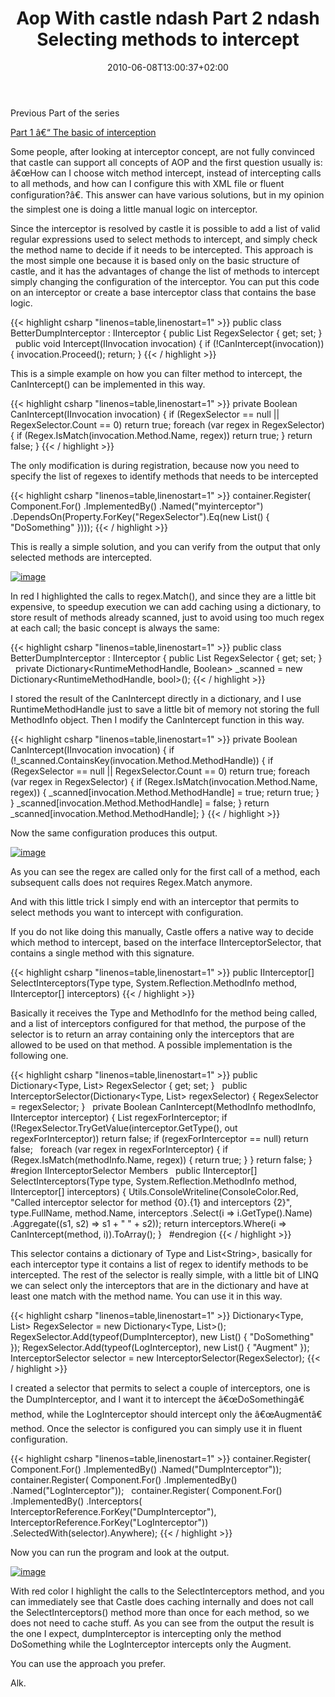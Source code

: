 ﻿---
title: "Aop With castle ndash Part 2 ndash Selecting methods to intercept"
description: ""
date: 2010-06-08T13:00:37+02:00
draft: false
tags: [Castle]
categories: [Castle]
---
Previous Part of the series

[Part 1 â€“ The basic of interception](http://www.codewrecks.com/blog/index.php/2010/06/01/aop-with-castle-part-1/)

Some people, after looking at interceptor concept, are not fully convinced that castle can support all concepts of AOP and the first question usually is: â€œHow can I choose witch method intercept, instead of intercepting calls to all methods, and how can I configure this with XML file or fluent configuration?â€. This answer can have various solutions, but in my opinion the simplest one is doing a little manual logic on interceptor.

Since the interceptor is resolved by castle it is possible to add a list of valid regular expressions used to select methods to intercept, and simply check the method name to decide if it needs to be intercepted. This approach is the most simple one because it is based only on the basic structure of castle, and it has the advantages of change the list of methods to intercept simply changing the configuration of the interceptor. You can put this code on an interceptor or create a base interceptor class that contains the base logic.

{{< highlight csharp "linenos=table,linenostart=1" >}}
public class BetterDumpInterceptor : IInterceptor
{
public List<String> RegexSelector { get; set; }
 
public void Intercept(IInvocation invocation)
{
if (!CanIntercept(invocation)) {
invocation.Proceed();
return;
}
{{< / highlight >}}

This is a simple example on how you can filter method to intercept, the CanIntercept() can be implemented in this way.

{{< highlight csharp "linenos=table,linenostart=1" >}}
private Boolean CanIntercept(IInvocation invocation)
{
if (RegexSelector == null || RegexSelector.Count == 0) return true;
foreach (var regex in RegexSelector)
{
if (Regex.IsMatch(invocation.Method.Name, regex))
return true;
}
return false;
}
{{< / highlight >}}

The only modification is during registration, because now you need to specify the list of regexes to identify methods that needs to be intercepted

{{< highlight csharp "linenos=table,linenostart=1" >}}
container.Register(
Component.For<IInterceptor>()
.ImplementedBy<BetterDumpInterceptor>()
.Named("myinterceptor")
.DependsOn(Property.ForKey("RegexSelector").Eq(new List<String>() { "DoSomething" })));
{{< / highlight >}}

This is really a simple solution, and you can verify from the output that only selected methods are intercepted.

[![image](https://www.codewrecks.com/blog/wp-content/uploads/2010/06/image_thumb16.png "image")](https://www.codewrecks.com/blog/wp-content/uploads/2010/06/image16.png)

In red I highlighted the calls to regex.Match(), and since they are a little bit expensive, to speedup execution we can add caching using a dictionary, to store result of methods already scanned, just to avoid using too much regex at each call; the basic concept is always the same:

{{< highlight csharp "linenos=table,linenostart=1" >}}
public class BetterDumpInterceptor : IInterceptor
{
public List<String> RegexSelector { get; set; }
 
private Dictionary<RuntimeMethodHandle, Boolean> _scanned
= new Dictionary<RuntimeMethodHandle, bool>();
{{< / highlight >}}

I stored the result of the CanIntercept directly in a dictionary, and I use RuntimeMethodHandle just to save a little bit of memory not storing the full MethodInfo object. Then I modify the CanIntercept function in this way.

{{< highlight csharp "linenos=table,linenostart=1" >}}
private Boolean CanIntercept(IInvocation invocation)
{
if (!_scanned.ContainsKey(invocation.Method.MethodHandle))
{
if (RegexSelector == null || RegexSelector.Count == 0) return true;
foreach (var regex in RegexSelector)
{
if (Regex.IsMatch(invocation.Method.Name, regex))
{
_scanned[invocation.Method.MethodHandle] = true;
return true;
}
}
_scanned[invocation.Method.MethodHandle] = false;
}
return _scanned[invocation.Method.MethodHandle];
}
{{< / highlight >}}

Now the same configuration produces this output.

[![image](https://www.codewrecks.com/blog/wp-content/uploads/2010/06/image_thumb17.png "image")](https://www.codewrecks.com/blog/wp-content/uploads/2010/06/image17.png)

As you can see the regex are called only for the first call of a method, each subsequent calls does not requires Regex.Match anymore.

And with this little trick I simply end with an interceptor that permits to select methods you want to intercept with configuration.

If you do not like doing this manually, Castle offers a native way to decide which method to intercept, based on the interface IInterceptorSelector, that contains a single method with this signature.

{{< highlight csharp "linenos=table,linenostart=1" >}}
public IInterceptor[] SelectInterceptors(Type type, System.Reflection.MethodInfo method, IInterceptor[] interceptors)
{{< / highlight >}}

Basically it receives the Type and MethodInfo for the method being called, and a list of interceptors configured for that method, the purpose of the selector is to return an array containing only the interceptors that are allowed to be used on that method. A possible implementation is the following one.

{{< highlight csharp "linenos=table,linenostart=1" >}}
public Dictionary<Type, List<String>> RegexSelector { get; set; }
 
public InterceptorSelector(Dictionary<Type, List<string>> regexSelector)
{
RegexSelector = regexSelector;
}
 
private Boolean CanIntercept(MethodInfo methodInfo, IInterceptor interceptor)
{
List<String> regexForInterceptor;
if (!RegexSelector.TryGetValue(interceptor.GetType(), out regexForInterceptor))
return false;
if (regexForInterceptor == null) return false;
 
foreach (var regex in regexForInterceptor)
{
if (Regex.IsMatch(methodInfo.Name, regex))
{
return true;
}
}
return false;
}
 
#region IInterceptorSelector Members
 
public IInterceptor[] SelectInterceptors(Type type, System.Reflection.MethodInfo method, IInterceptor[] interceptors)
{
Utils.ConsoleWriteline(ConsoleColor.Red, "Called interceptor selector for method {0}.{1} and interceptors {2}",
type.FullName,
method.Name,
interceptors
.Select(i => i.GetType().Name)
.Aggregate((s1, s2) => s1 + " " + s2));
return interceptors.Where(i => CanIntercept(method, i)).ToArray();
}
 
#endregion
{{< / highlight >}}

This selector contains a dictionary of Type and List&lt;String&gt;, basically for each interceptor type it contains a list of regex to identify methods to be intercepted. The rest of the selector is really simple, with a little bit of LINQ we can select only the interceptors that are in the dictionary and have at least one match with the method name. You can use it in this way.

{{< highlight csharp "linenos=table,linenostart=1" >}}
Dictionary<Type, List<String>> RegexSelector = new Dictionary<Type, List<string>>();
RegexSelector.Add(typeof(DumpInterceptor), new List<string>() { "DoSomething" });
RegexSelector.Add(typeof(LogInterceptor), new List<string>() { "Augment" });
InterceptorSelector selector = new InterceptorSelector(RegexSelector);
{{< / highlight >}}

I created a selector that permits to select a couple of interceptors, one is the DumpInterceptor, and I want it to intercept the â€œDoSomethingâ€ method, while the LogInterceptor should intercept only the â€œAugmentâ€ method. Once the selector is configured you can simply use it in fluent configuration.

{{< highlight csharp "linenos=table,linenostart=1" >}}
container.Register(
Component.For<IInterceptor>()
.ImplementedBy<DumpInterceptor>()
.Named("DumpInterceptor"));
container.Register(
Component.For<IInterceptor>()
.ImplementedBy<LogInterceptor>()
.Named("LogInterceptor"));
 
container.Register(
Component.For<ISomething>()
.ImplementedBy<Something>()
.Interceptors(
InterceptorReference.ForKey("DumpInterceptor"),
InterceptorReference.ForKey("LogInterceptor"))
.SelectedWith(selector).Anywhere);
{{< / highlight >}}

Now you can run the program and look at the output.

[![image](https://www.codewrecks.com/blog/wp-content/uploads/2010/06/image_thumb18.png "image")](https://www.codewrecks.com/blog/wp-content/uploads/2010/06/image18.png)

With red color I highlight the calls to the SelectInterceptors method, and you can immediately see that Castle does caching internally and does not call the SelectInterceptors() method more than once for each method, so we does not need to cache stuff. As you can see from the output the result is the one I expect, dumpInterceptor is intercepting only the method DoSomething while the LogInterceptor intercepts only the Augment.

You can use the approach you prefer.

Alk.
